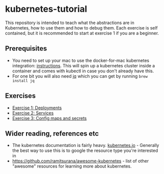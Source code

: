# kubernetes-tutorial
This repository is intended to teach what the abstractions are in Kubernetes, how to use them and how to debug them. Each exercise is self contained, but it is recommended to start at exercise 1 if you are a beginner.

## Prerequisites
- You need to set up your mac to use the docker-for-mac kubernetes integration: [instructions](https://docs.docker.com/docker-for-mac/#kubernetes). This will spin up a kubernetes cluster inside a container and comes with kubectl in case you don't already have this.
- For one bit you will also need [jq](https://stedolan.github.io/jq/) which you can get by running `brew install jq`

## Exercises
- [Exercise 1: Deployments](deployments.md)
- [Exercise 2: Services](services.md)
- [Exercise 3: Config maps and secrets](config.md)

## Wider reading, references etc
- The kubernetes documentation is fairly heavy. [kubernetes.io](https://kubernetes.io) - Generally the best way to use this is to google the resource type you're interested in
- https://github.com/ramitsurana/awesome-kubernetes - list of other "awesome" resources for learning more about kubernetes.